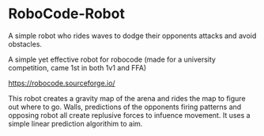 # RoboCode-Robot
A simple robot who rides waves to dodge their opponents attacks and avoid obstacles.


A simple yet effective robot for robocode (made for a university competition, came 1st in both 1v1 and FFA)

https://robocode.sourceforge.io/

This robot creates a gravity map of the arena and rides the map to figure out where to go. Walls, predictions of the opponents firing patterns and opposing robot all create replusive forces to infuence movement.
It uses a simple linear prediction algorithim to aim.
